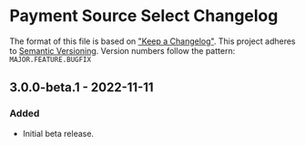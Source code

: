 # Payment Source Select Changelog

The format of this file is based on ["Keep a Changelog"](http://keepachangelog.com/). This project adheres to [Semantic Versioning](http://semver.org/). Version numbers follow the pattern: `MAJOR.FEATURE.BUGFIX`


## 3.0.0-beta.1 - 2022-11-11

### Added

- Initial beta release.
